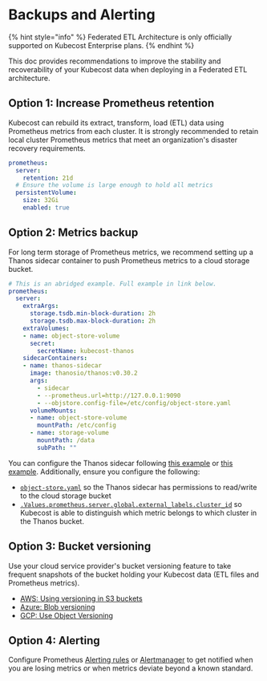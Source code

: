 # Backups and Alerting

{% hint style="info" %}
Federated ETL Architecture is only officially supported on Kubecost Enterprise plans.
{% endhint %}

This doc provides recommendations to improve the stability and recoverability of your Kubecost data when deploying in a Federated ETL architecture.

## Option 1: Increase Prometheus retention

Kubecost can rebuild its extract, transform, load (ETL) data using Prometheus metrics from each cluster. It is strongly recommended to retain local cluster Prometheus metrics that meet an organization's disaster recovery requirements.

```yaml
prometheus:
  server:
    retention: 21d
  # Ensure the volume is large enough to hold all metrics
  persistentVolume:
    size: 32Gi
    enabled: true
```

## Option 2: Metrics backup

For long term storage of Prometheus metrics, we recommend setting up a Thanos sidecar container to push Prometheus metrics to a cloud storage bucket.

```yaml
# This is an abridged example. Full example in link below.
prometheus:
  server:
    extraArgs:
      storage.tsdb.min-block-duration: 2h
      storage.tsdb.max-block-duration: 2h
    extraVolumes:
    - name: object-store-volume
      secret:
        secretName: kubecost-thanos
    sidecarContainers:
    - name: thanos-sidecar
      image: thanosio/thanos:v0.30.2
      args:
        - sidecar
        - --prometheus.url=http://127.0.0.1:9090
        - --objstore.config-file=/etc/config/object-store.yaml
      volumeMounts:
      - name: object-store-volume
        mountPath: /etc/config
      - name: storage-volume
        mountPath: /data
        subPath: ""
```

You can configure the Thanos sidecar following [this example](https://github.com/kubecost/poc-common-configurations/blob/c604c59286f96e8ca4be3b52d6e5ef6c0142be22/etl-federation/etl-fed-and-thanos-metrics/values-prometheus-thanos-sidecar.yaml) or [this example](https://github.com/kubecost/cost-analyzer-helm-chart/blob/522c51b34121294c6f4c2f1423022938cdb14622/cost-analyzer/values-thanos.yaml#L14-L64). Additionally, ensure you configure the following:

* [`object-store.yaml`](/install-and-configure/install/multi-cluster/thanos-setup/configuring-thanos.md) so the Thanos sidecar has permissions to read/write to the cloud storage bucket
* [`.Values.prometheus.server.global.external_labels.cluster_id`](https://github.com/kubecost/cost-analyzer-helm-chart/blob/v1.101/cost-analyzer/values.yaml#L560-L561) so Kubecost is able to distinguish which metric belongs to which cluster in the Thanos bucket.

## Option 3: Bucket versioning

Use your cloud service provider's bucket versioning feature to take frequent snapshots of the bucket holding your Kubecost data (ETL files and Prometheus metrics).

* [AWS: Using versioning in S3 buckets](https://docs.aws.amazon.com/AmazonS3/latest/userguide/Versioning.html)
* [Azure: Blob versioning](https://learn.microsoft.com/en-us/azure/storage/blobs/versioning-overview)
* [GCP: Use Object Versioning](https://cloud.google.com/storage/docs/using-object-versioning)

## Option 4: Alerting

Configure Prometheus [Alerting rules](https://prometheus.io/docs/prometheus/latest/configuration/alerting\_rules/) or [Alertmanager](https://prometheus.io/docs/alerting/latest/alertmanager/) to get notified when you are losing metrics or when metrics deviate beyond a known standard.
